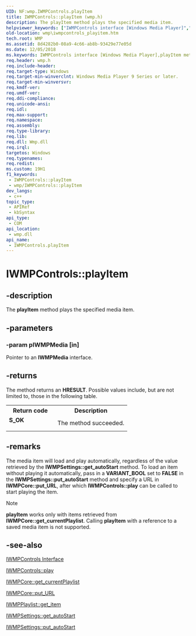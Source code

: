 ```yaml
---
UID: NF:wmp.IWMPControls.playItem
title: IWMPControls::playItem (wmp.h)
description: The playItem method plays the specified media item.
helpviewer_keywords: ["IWMPControls interface [Windows Media Player]","playItem method","IWMPControls.playItem","IWMPControls::playItem","IWMPControlsplayItem","playItem","playItem method [Windows Media Player]","playItem method [Windows Media Player]","IWMPControls interface","wmp.iwmpcontrols_playitem","wmp/IWMPControls::playItem"]
old-location: wmp\iwmpcontrols_playitem.htm
tech.root: WMP
ms.assetid: 8d4282b0-08a9-4c66-ab8b-93429e77e05d
ms.date: 12/05/2018
ms.keywords: IWMPControls interface [Windows Media Player],playItem method, IWMPControls.playItem, IWMPControls::playItem, IWMPControlsplayItem, playItem, playItem method [Windows Media Player], playItem method [Windows Media Player],IWMPControls interface, wmp.iwmpcontrols_playitem, wmp/IWMPControls::playItem
req.header: wmp.h
req.include-header: 
req.target-type: Windows
req.target-min-winverclnt: Windows Media Player 9 Series or later.
req.target-min-winversvr: 
req.kmdf-ver: 
req.umdf-ver: 
req.ddi-compliance: 
req.unicode-ansi: 
req.idl: 
req.max-support: 
req.namespace: 
req.assembly: 
req.type-library: 
req.lib: 
req.dll: Wmp.dll
req.irql: 
targetos: Windows
req.typenames: 
req.redist: 
ms.custom: 19H1
f1_keywords:
 - IWMPControls::playItem
 - wmp/IWMPControls::playItem
dev_langs:
 - c++
topic_type:
 - APIRef
 - kbSyntax
api_type:
 - COM
api_location:
 - wmp.dll
api_name:
 - IWMPControls.playItem
---
```


# IWMPControls::playItem


## -description

The <b>playItem</b> method plays the specified media item.

## -parameters

### -param pIWMPMedia [in]

Pointer to an <b>IWMPMedia</b> interface.

## -returns

The method returns an <b>HRESULT</b>. Possible values include, but are not limited to, those in the following table.

<table>
<tr>
<th>Return code</th>
<th>Description</th>
</tr>
<tr>
<td width="40%">
<dl>
<dt><b>S_OK</b></dt>
</dl>
</td>
<td width="60%">
The method succeeded.

</td>
</tr>
</table>

## -remarks

The media item will load and play automatically, regardless of the value retrieved by the <b>IWMPSettings::get_autoStart</b> method. To load an item without playing it automatically, pass in a <b>VARIANT_BOOL</b> set to <b>FALSE</b> in the <b>IWMPSettings::put_autoStart</b> method and specify a URL in <b>IWMPCore::put_URL</b>, after which <b>IWMPControls::play</b> can be called to start playing the item.

Note
        

<b>playItem</b> works only with items retrieved from <b>IWMPCore::get_currentPlaylist</b>. Calling <b>playItem</b> with a reference to a saved media item is not supported.

## -see-also

<a href="https://docs.microsoft.com/windows/desktop/api/wmp/nn-wmp-iwmpcontrols">IWMPControls Interface</a>



<a href="https://docs.microsoft.com/windows/desktop/api/wmp/nf-wmp-iwmpcontrols-play">IWMPControls::play</a>



<a href="https://docs.microsoft.com/windows/desktop/api/wmp/nf-wmp-iwmpcore-get_currentplaylist">IWMPCore::get_currentPlaylist</a>



<a href="https://docs.microsoft.com/windows/desktop/api/wmp/nf-wmp-iwmpcore-put_url">IWMPCore::put_URL</a>



<a href="https://docs.microsoft.com/windows/desktop/api/wmp/nf-wmp-iwmpplaylist-get_item">IWMPPlaylist::get_item</a>



<a href="https://docs.microsoft.com/windows/desktop/api/wmp/nf-wmp-iwmpsettings-get_autostart">IWMPSettings::get_autoStart</a>



<a href="https://docs.microsoft.com/windows/desktop/api/wmp/nf-wmp-iwmpsettings-put_autostart">IWMPSettings::put_autoStart</a>

